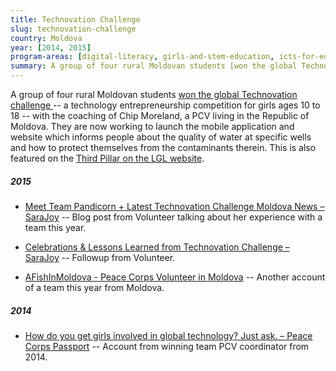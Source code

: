 ```yaml
---
title: Technovation Challenge
slug: technovation-challenge
country: Moldova
year: [2014, 2015]
program-areas: [digital-literacy, girls-and-stem-education, icts-for-education]
summary: A group of four rural Moldovan students [won the global Technovation challenge ](http://www.technovationchallenge.org/world-pitch-2014/)-- a technology entrepreneurship competition for girls ages 10 to 18 -- with the coaching of Chip Moreland, a PCV living in the Republic of Moldova. They are now working to launch the mobile application and website which informs people about the quality of water at specific wells and how to protect themselves from the contaminants therein. This is also featured on the [Third Pillar on the LGL website](https://letgirlslearn.peacecorps.gov/increasingtheimpactofvolunteers.html).
---
```


A group of four rural Moldovan students [won the global Technovation challenge ](http://www.technovationchallenge.org/world-pitch-2014/)-- a technology entrepreneurship competition for girls ages 10 to 18 -- with the coaching of Chip Moreland, a PCV living in the Republic of Moldova. They are now working to launch the mobile application and website which informs people about the quality of water at specific wells and how to protect themselves from the contaminants therein. This is also featured on the [Third Pillar on the LGL website](https://letgirlslearn.peacecorps.gov/increasingtheimpactofvolunteers.html). 

##### 2015

- [Meet Team Pandicorn + Latest Technovation Challenge Moldova News – SaraJoy](https://sarajoyhoy.wordpress.com/2015/05/19/meet-team-pandicorn-latest-technovation-challenge-moldova-news/) -- Blog post from Volunteer talking about her experience with a team this year.

- [Celebrations & Lessons Learned from Technovation Challenge – SaraJoy](https://sarajoyhoy.wordpress.com/2015/05/12/celebrations-lessons-learned-from-technovation-challenge/) -- Followup from Volunteer.

- [AFishInMoldova - Peace Corps Volunteer in Moldova](https://tfish812.wordpress.com/) -- Another account of a team this year from Moldova.

##### 2014

- [How do you get girls involved in global technology? Just ask. – Peace Corps Passport](http://passport.peacecorps.gov/2014/12/08/how-do-you-get-girls-involved-in-global-technology-just-ask/) -- Account from winning team PCV coordinator from 2014.